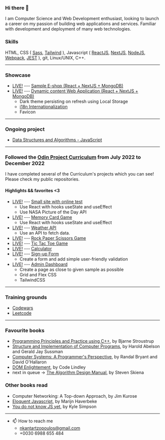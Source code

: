 ### Hi there 👋

I am Computer Science and Web Development enthusiast, looking to launch a career on my passion of building web applications and services. 
Familiar with development and deployment of many web technologies.

### Skills
HTML, CSS ( [Sass](https://sass-lang.com/), [Tailwind](https://tailwindcss.com/) ), Javascript ( [ReactJS](https://reactjs.org/), [NextJS](https://nextjs.org/), [NodeJS](https://nodejs.org/en/), [Webpack](https://webpack.js.org/), [JEST](https://jestjs.io/) ), git, Linux/UNIX, C++.


---

### Showcase

- [LIVE!](https://bee-shop-nk.vercel.app/shop) --- [Sample E-shop (React + NextJS + MongoDB)](https://github.com/NikolaosKantartzopoulos/bee-shop)
- [LIVE!](https://med-next.vercel.app/) --- [Dynamic content Web Application (React + NextJS + MongoDB)](https://github.com/NikolaosKantartzopoulos/med-next)
  - Dark theme persisting on refresh using Local Storage
  - [i18n Internationalization](https://nextjs.org/docs/advanced-features/i18n-routing)
  - Favicon


---
### Ongoing project

  - [Data Structures and Algorithms - JavaScript](https://github.com/NikolaosKantartzopoulos/data-structures-and-algorithms-js)
---

### Followed the [Odin Project Curriculum](https://www.theodinproject.com) from July 2022 to December 2022
I have completed several of the Curriculum's projects which you can see!
Please check my public repositories.

#### Highlights && favorites <3
   
   - [LIVE!](https://privatelessons-3387a.web.app/) --- [Small site with online test](https://github.com/NikolaosKantartzopoulos/privateLessonsProject)
      - Use React with hooks useState and useEffect
      - Use NASA Picture of the Day API
  - [LIVE!](https://nikolaoskantartzopoulos.github.io/memoryCard/) --- [Memory Card Game](https://github.com/NikolaosKantartzopoulos/memoryCard)
    - Use React with hooks useState and useEffect
  - [LIVE!](https://nikolaoskantartzopoulos.github.io/weatherAPI/) --- [Weather API](https://github.com/NikolaosKantartzopoulos/weatherAPI/blob/main/README.md)
    - Use an API to fetch data.
  - [LIVE!](https://nikolaoskantartzopoulos.github.io/rockPapperScissors) --- [Rock Paper Scissors Game](https://github.com/NikolaosKantartzopoulos/rockPapperScissors) 
  - [LIVE!](https://nikolaoskantartzopoulos.github.io/ticTacToe) --- [Tic Tac Toe Game](https://github.com/NikolaosKantartzopoulos/ticTacToe)
  - [LIVE!](https://nikolaoskantartzopoulos.github.io/calculator) --- [Calculator](https://github.com/NikolaosKantartzopoulos/calculator) 
  - [LIVE!](https://nikolaoskantartzopoulos.github.io/signUpForm) --- [Sign-up Form](https://github.com/NikolaosKantartzopoulos/signUpForm) 
    - Create a form and add simple user-friendly validation 
  - [LIVE!](https://nikolaoskantartzopoulos.github.io/adminDashboard) --- [Admin Dashboard](https://github.com/NikolaosKantartzopoulos/adminDashboard) 
    - Create a page as close to given sample as possible
    - Grid and Flex CSS
    - TailwindCSS

---

### Training grounds

  - [Codewars](https://www.codewars.com/users/NikolaosKantartzopoulos)
  - [Leetcode](https://leetcode.com/nkantartzopoulos/)

---


### Favourite books
- [Programming Principles and Practice using C++](https://github.com/NikolaosKantartzopoulos/Programming-Principles-and-Practice-Using-Cpp), by Bjarne Stroustrup
- [Structure and Implementation of Computer Programs](https://github.com/NikolaosKantartzopoulos/Structure-and-Interpretation-of-Computer-Programs), by Harold Abelson and Gerald Jay Sussman
- [Computer Systems: A Programmer's Perspective](https://www.amazon.com/Computer-Systems-Programmers-Perspective-3rd/dp/013409266X), by Randal Bryant and David O'Hallaron
- [DOM Enlightement](http://domenlightenment.com/), by Code Lindley
- next in queue -> [The Algorithm Design Manual](https://www.algorist.com/), by Steven Skiena

### Other books read
- Computer Networking: A Top-down Approach, by Jim Kurose
- [Eloquent Javascript](https://eloquentjavascript.net/), by Marijn Haverbeke
- [You do not know JS yet](https://github.com/getify/You-Dont-Know-JS), by Kyle Simpson

---
- 📫 How to reach me
  - nkantartzopoulos@gmail.com
  - +0030 6988 655 484
